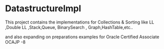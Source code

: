# DatastructureImpl

This project contains the implementations for Collections & Sorting like LL ,Double LL ,Stack,Queue, BinarySearch , Graph,HashTable,etc..

and also expanding on preparations examples for Oracle Certified Associate OCAJP -8